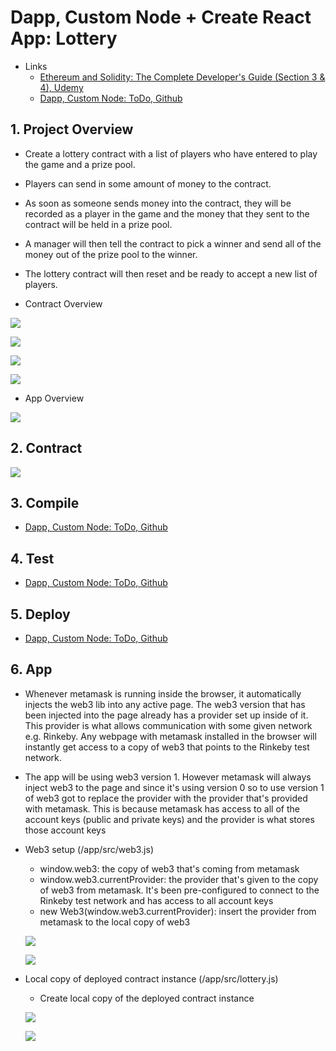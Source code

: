 # Dapp, Custom Node + Create React App: Lottery

- Links
  - [Ethereum and Solidity: The Complete Developer's Guide (Section 3 & 4), Udemy](https://www.udemy.com/ethereum-and-solidity-the-complete-developers-guide/learn/v4/content)
  - [Dapp, Custom Node: ToDo, Github](https://github.com/liuziyi/Dapp-Node-ToDo)

## 1. Project Overview
  - Create a lottery contract with a list of players who have entered to play the game and a prize pool.
  - Players can send in some amount of money to the contract.
  - As soon as someone sends money into the contract, they will be recorded as a player in the game and the money that they sent to the contract will be held in a prize pool.
  - A manager will then tell the contract to pick a winner and send all of the money out of the prize pool to the winner.
  - The lottery contract will then reset and be ready to accept a new list of players.

  - Contract Overview

  ![](images/1-proj/lottery1.png)

  ![](images/1-proj/lottery2.png)

  ![](images/1-proj/lottery3.png)

  ![](images/1-proj/lottery4.png)

  - App Overview

  ![](images/1-proj/lottery5.png)

## 2. Contract

  ![](images/2-contract/contract.png)

## 3. Compile
  - [Dapp, Custom Node: ToDo, Github](https://github.com/liuziyi/Dapp-Node-ToDo)

## 4. Test
  - [Dapp, Custom Node: ToDo, Github](https://github.com/liuziyi/Dapp-Node-ToDo)

## 5. Deploy
  - [Dapp, Custom Node: ToDo, Github](https://github.com/liuziyi/Dapp-Node-ToDo)

## 6. App
  - Whenever metamask is running inside the browser, it automatically injects the web3 lib into any active page. The web3 version that has been injected into the page already has a provider set up inside of it. This provider is what allows communication with some given network e.g. Rinkeby. Any webpage with metamask installed in the browser will instantly get access to a copy of web3 that points to the Rinkeby test network.
  - The app will be using web3 version 1. However metamask will always inject web3 to the page and since it's using version 0 so to use version 1 of web3 got to replace the provider with the provider that's provided with metamask. This is because metamask has access to all of the account keys (public and private keys) and the provider is what stores those account keys

  - Web3 setup (/app/src/web3.js)
    - window.web3: the copy of web3 that's coming from metamask
    - window.web3.currentProvider: the provider that's given to the copy of web3 from metamask. It's been pre-configured to connect to the Rinkeby test network and has access to all account keys
    - new Web3(window.web3.currentProvider): insert the provider from metamask to the local copy of web3

    ![](images/6-app/web3-2.png)

    ![](images/6-app/web3-3.png)

  - Local copy of deployed contract instance (/app/src/lottery.js)
    - Create local copy of the deployed contract instance

    ![](images/6-app/local-copy.png)

    ![](images/6-app/local-copy2.png)
